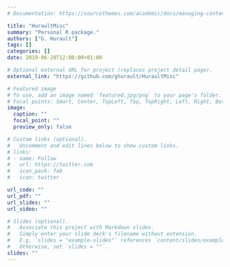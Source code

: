 ```yaml
---
# Documentation: https://sourcethemes.com/academic/docs/managing-content/

title: "HuraultMisc"
summary: "Personal R package."
authors: ["G. Hurault"]
tags: []
categories: []
date: 2019-06-28T12:00:00+01:00

# Optional external URL for project (replaces project detail page).
external_link: "https://github.com/ghurault/HuraultMisc"

# Featured image
# To use, add an image named `featured.jpg/png` to your page's folder.
# Focal points: Smart, Center, TopLeft, Top, TopRight, Left, Right, BottomLeft, Bottom, BottomRight.
image:
  caption: ""
  focal_point: ""
  preview_only: false

# Custom links (optional).
#   Uncomment and edit lines below to show custom links.
# links:
# - name: Follow
#   url: https://twitter.com
#   icon_pack: fab
#   icon: twitter

url_code: ""
url_pdf: ""
url_slides: ""
url_video: ""

# Slides (optional).
#   Associate this project with Markdown slides.
#   Simply enter your slide deck's filename without extension.
#   E.g. `slides = "example-slides"` references `content/slides/example-slides.md`.
#   Otherwise, set `slides = ""`.
slides: ""
---
```

